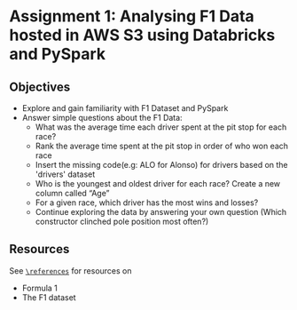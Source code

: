 # Assignment 1: Analysing F1 Data hosted in AWS S3 using Databricks and PySpark

## Objectives

* Explore and gain familiarity with F1 Dataset and PySpark
* Answer simple questions about the F1 Data:
  + What was the average time each driver spent at the pit stop for each race?
  + Rank the average time spent at the pit stop in order of who won each race
  + Insert the missing code(e.g: ALO for Alonso) for drivers based on the
   'drivers' dataset
  + Who is the youngest and oldest driver for each race? Create a new column
   called “Age”
  + For a given race, which driver has the most wins and losses?
  + Continue exploring the data by answering your own question (Which
    constructor clinched pole position most often?)

## Resources
See [`\references`](\references) for resources on
* Formula 1
* The F1 dataset
